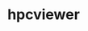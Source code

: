 ---
title: "hpcviewer"
layout: cache
categories: [package, develop]
meta: {"compilers": ["none"], "num_specs": 10, "num_specs_by_stack": {"e4s": 1, "e4s-neoverse-v2": 4, "e4s-oneapi": 4, "e4s-rocm-external": 4, "root": 10, "tools-sdk": 1}, "oss": ["ubuntu20.04", "ubuntu22.04"], "platforms": ["linux"], "stacks": ["e4s", "e4s-neoverse-v2", "e4s-oneapi", "e4s-rocm-external", "root", "tools-sdk"], "targets": ["neoverse_v2", "x86_64_v3"], "versions": ["2025.01", "2025.2.0"]}
spec_details: [{"compiler": "none", "hash": "6ltjibq5jxaknxywtgugqosudd3lk7jx", "os": "ubuntu22.04", "platform": "linux", "size": "-", "stacks": ["e4s-neoverse-v2", "root"], "target": "neoverse_v2", "variants": ["build_system=generic"], "versions": ["2025.2.0"]}, {"compiler": "none", "hash": "7pqquwvbr5gepljuvo4wavvcv6ixz57a", "os": "ubuntu22.04", "platform": "linux", "size": "-", "stacks": ["e4s-neoverse-v2", "root"], "target": "neoverse_v2", "variants": ["build_system=generic"], "versions": ["2025.01"]}, {"compiler": "none", "hash": "cg2pmqjidrotdqaungplyehdoeypoa5n", "os": "ubuntu22.04", "platform": "linux", "size": "-", "stacks": ["e4s", "e4s-oneapi", "e4s-rocm-external", "root"], "target": "x86_64_v3", "variants": ["build_system=generic"], "versions": ["2025.2.0"]}, {"compiler": "none", "hash": "dofmd7guxvg67y63symbsoksfppxzlnr", "os": "ubuntu22.04", "platform": "linux", "size": "-", "stacks": ["e4s-neoverse-v2", "root"], "target": "neoverse_v2", "variants": ["build_system=generic"], "versions": ["2025.01"]}, {"compiler": "none", "hash": "hv43enqqhjdzkady5rdytkqw3onlmiyo", "os": "ubuntu22.04", "platform": "linux", "size": "-", "stacks": ["e4s-oneapi", "e4s-rocm-external", "root"], "target": "x86_64_v3", "variants": ["build_system=generic"], "versions": ["2025.01"]}, {"compiler": "none", "hash": "mms2adtowdiyituaznm65b4pufor5mx4", "os": "ubuntu22.04", "platform": "linux", "size": "-", "stacks": ["e4s-oneapi", "e4s-rocm-external", "root"], "target": "x86_64_v3", "variants": ["build_system=generic"], "versions": ["2025.01"]}, {"compiler": "none", "hash": "neq2xdt5ynwnrf4pfisx73qatmmavmd6", "os": "ubuntu22.04", "platform": "linux", "size": "-", "stacks": ["e4s-oneapi", "e4s-rocm-external", "root"], "target": "x86_64_v3", "variants": ["build_system=generic"], "versions": ["2025.01"]}, {"compiler": "none", "hash": "rxddriuedrjjua7wqhhqwcciyhrsxjg2", "os": "ubuntu20.04", "platform": "linux", "size": "-", "stacks": ["root"], "target": "x86_64_v3", "variants": ["build_system=generic"], "versions": ["2025.01"]}, {"compiler": "none", "hash": "swxj666wzdzp54in5w4ameakiqm2k2oc", "os": "ubuntu20.04", "platform": "linux", "size": "-", "stacks": ["root", "tools-sdk"], "target": "x86_64_v3", "variants": ["build_system=generic"], "versions": ["2025.2.0"]}, {"compiler": "none", "hash": "zyj56vlzuafv7aks4bmbgoucivfhkb2j", "os": "ubuntu22.04", "platform": "linux", "size": "-", "stacks": ["e4s-neoverse-v2", "root"], "target": "neoverse_v2", "variants": ["build_system=generic"], "versions": ["2025.01"]}]
---
